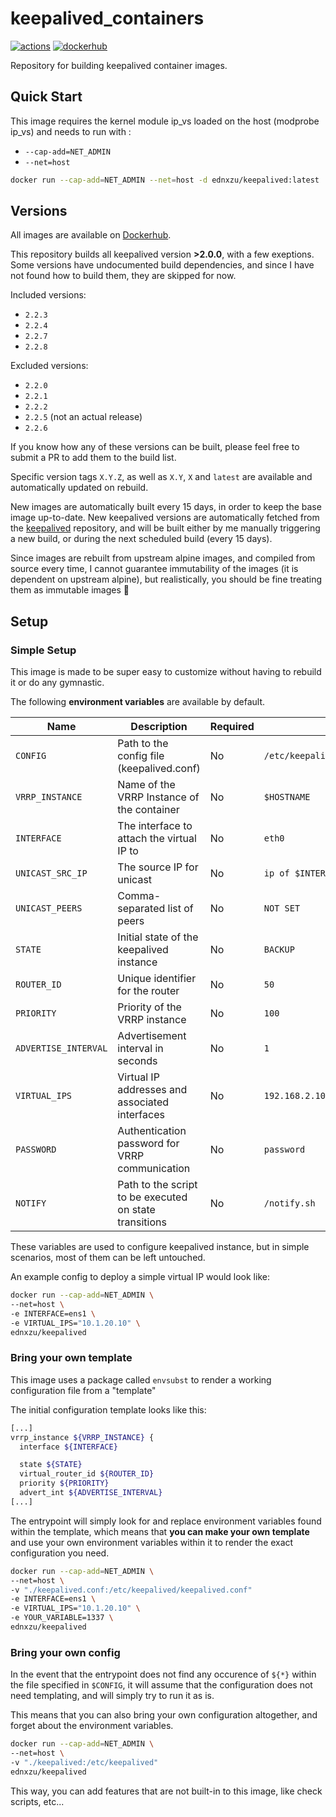 # keepalived_containers

[![actions](https://github.com/ednz-cloud/keepalived-containers/actions/workflows/build.yml/badge.svg)](https://github.com/ednz-cloud/keepalived-containers/actions)
[![dockerhub](https://img.shields.io/docker/pulls/ednxzu/keepalived.svg)](https://hub.docker.com/r/ednxzu/keepalived)

Repository for building keepalived container images.

## Quick Start

This image requires the kernel module ip_vs loaded on the host (modprobe ip_vs) and needs to run with :
 - `--cap-add=NET_ADMIN`
 - `--net=host`

```bash
docker run --cap-add=NET_ADMIN --net=host -d ednxzu/keepalived:latest
```

## Versions

All images are available on [Dockerhub](https://hub.docker.com/r/ednxzu/keepalived).

This repository builds all keepalived version **>2.0.0**, with a few exeptions.
Some versions have undocumented build dependencies, and since I have not found how to build them, they are skipped for now.

Included versions:
 - `2.2.3`
 - `2.2.4`
 - `2.2.7`
 - `2.2.8`

Excluded versions:
 - `2.2.0`
 - `2.2.1`
 - `2.2.2`
 - `2.2.5` (not an actual release)
 - `2.2.6`

If you know how any of these versions can be built, please feel free to submit a PR to add them to the build list.

Specific version tags `X.Y.Z`, as well as `X.Y`, `X` and `latest` are available and automatically updated on rebuild.

New images are automatically built every 15 days, in order to keep the base image up-to-date. New keepalived versions are automatically fetched from the [keepalived](https://github.com/acassen/keepalived) repository, and will be built either by me manually triggering a new build, or during the next scheduled build (every 15 days).

Since images are rebuilt from upstream alpine images, and compiled from source every time, I cannot guarantee immutability of the images (it is dependent on upstream alpine), but realistically, you should be fine treating them as immutable images :slightly_smiling_face:

## Setup

### Simple Setup

This image is made to be super easy to customize without having to rebuild it or do any gymnastic.

The following **environment variables** are available by default.


| Name                 | Description                                            | Required | Default                           |
|----------------------|--------------------------------------------------------|----------|-----------------------------------|
| `CONFIG`             | Path to the config file (keepalived.conf)              | No       | `/etc/keepalived/keepalived.conf` |
| `VRRP_INSTANCE`      | Name of the VRRP Instance of the container             | No       | `$HOSTNAME`                       |
| `INTERFACE`          | The interface to attach the virtual IP to              | No       | `eth0`                            |
| `UNICAST_SRC_IP`     | The source IP for unicast                              | No       | `ip of $INTERFACE`                |
| `UNICAST_PEERS`      | Comma-separated list of peers                          | No       | `NOT SET`                         |
| `STATE`              | Initial state of the keepalived instance               | No       | `BACKUP`                          |
| `ROUTER_ID`          | Unique identifier for the router                       | No       | `50`                              |
| `PRIORITY`           | Priority of the VRRP instance                          | No       | `100`                             |
| `ADVERTISE_INTERVAL` | Advertisement interval in seconds                      | No       | `1`                               |
| `VIRTUAL_IPS`        | Virtual IP addresses and associated interfaces         | No       | `192.168.2.100/32 dev $INTERFACE` |
| `PASSWORD`           | Authentication password for VRRP communication         | No       | `password`                        |
| `NOTIFY`             | Path to the script to be executed on state transitions | No       | `/notify.sh`                      |

These variables are used to configure keepalived instance, but in simple scenarios, most of them can be left untouched.

An example config to deploy a simple virtual IP would look like:

```bash
docker run --cap-add=NET_ADMIN \
--net=host \
-e INTERFACE=ens1 \
-e VIRTUAL_IPS="10.1.20.10" \
ednxzu/keepalived
```

### Bring your own template

This image uses a package called `envsubst` to render a working configuration file from a "template"

The initial configuration template looks like this:

```bash
[...]
vrrp_instance ${VRRP_INSTANCE} {
  interface ${INTERFACE}

  state ${STATE}
  virtual_router_id ${ROUTER_ID}
  priority ${PRIORITY}
  advert_int ${ADVERTISE_INTERVAL}
[...]
```

The entrypoint will simply look for and replace environment variables found within the template, which means that **you can make your own template** and use your own environment variables within it to render the exact configuration you need.

```bash
docker run --cap-add=NET_ADMIN \
--net=host \
-v "./keepalived.conf:/etc/keepalived/keepalived.conf"
-e INTERFACE=ens1 \
-e VIRTUAL_IPS="10.1.20.10" \
-e YOUR_VARIABLE=1337 \
ednxzu/keepalived
```

### Bring your own config

In the event that the entrypoint does not find any occurence of `${*}` within the file specified in `$CONFIG`, it will assume that the configuration does not need templating, and will simply try to run it as is.

This means that you can also bring your own configuration altogether, and forget about the environment variables.

```bash
docker run --cap-add=NET_ADMIN \
--net=host \
-v "./keepalived:/etc/keepalived"
ednxzu/keepalived
```

This way, you can add features that are not built-in to this image, like check scripts, etc...
